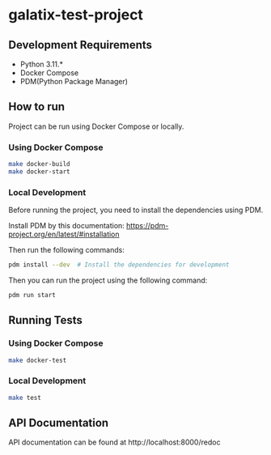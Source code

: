 # galatix-test-project

## Development Requirements
* Python 3.11.*
* Docker Compose
* PDM(Python Package Manager)

## How to run
Project can be run using Docker Compose or locally.

### Using Docker Compose
```bash
make docker-build
make docker-start
```

### Local Development
Before running the project, you need to install the dependencies using PDM.

Install PDM by this documentation: https://pdm-project.org/en/latest/#installation

Then run the following commands:
```bash
pdm install --dev  # Install the dependencies for development
```

Then you can run the project using the following command:
```bash
pdm run start
```
## Running Tests
### Using Docker Compose
```bash
make docker-test
```

### Local Development
```bash
make test
```

## API Documentation
API documentation can be found at http://localhost:8000/redoc
